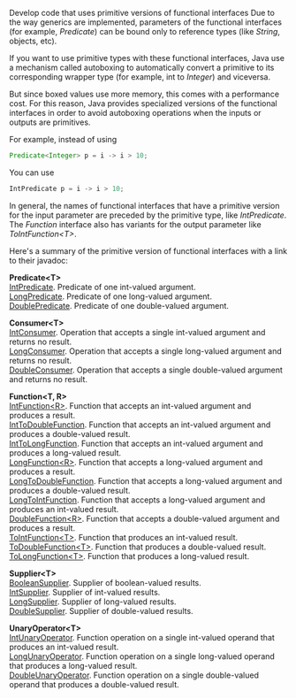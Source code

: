 Develop code that uses primitive versions of functional interfaces
Due to the way generics are implemented, parameters of the functional interfaces (for example, *Predicate<T>*) can be bound only to reference types (like *String*, objects, etc).

If you want to use primitive types with these functional interfaces, Java use a mechanism called autoboxing to automatically convert a primitive to its corresponding wrapper type (for example, int to *Integer*) and viceversa.

But since boxed values use more memory, this comes with a performance cost. For this reason, Java provides specialized versions of the functional interfaces in order to avoid autoboxing operations when the inputs or outputs are primitives.

For example, instead of using
````java
Predicate<Integer> p = i -> i > 10;
````
You can use
````java
IntPredicate p = i -> i > 10;
````

In general, the names of functional interfaces that have a primitive version for the input parameter are preceded by the primitive type, like *IntPredicate*.
The *Function* interface also has variants for the output parameter like *ToIntFunction&lt;T&gt;*.

Here's a summary of the primitive version of functional interfaces with a link to their javadoc:

**Predicate&lt;T&gt;**  
[IntPredicate](https://docs.oracle.com/javase/8/docs/api/java/util/function/IntPredicate.html). Predicate of one int-valued argument.  
[LongPredicate](https://docs.oracle.com/javase/8/docs/api/java/util/function/LongPredicate.html). Predicate of one long-valued argument.  
[DoublePredicate](https://docs.oracle.com/javase/8/docs/api/java/util/function/DoublePredicate.html). Predicate of one double-valued argument.

**Consumer&lt;T&gt;**  
[IntConsumer](https://docs.oracle.com/javase/8/docs/api/java/util/function/IntConsumer.html). Operation that accepts a single int-valued argument and returns no result.  
[LongConsumer](https://docs.oracle.com/javase/8/docs/api/java/util/function/LongConsumer.html). Operation that accepts a single long-valued argument and returns no result.  
[DoubleConsumer](https://docs.oracle.com/javase/8/docs/api/java/util/function/DoubleConsumer.html). Operation that accepts a single double-valued argument and returns no result.

**Function&lt;T, R&gt;**  
[IntFunction&lt;R&gt;](https://docs.oracle.com/javase/8/docs/api/java/util/function/IntFunction.html). Function that accepts an int-valued argument and produces a result.  
[IntToDoubleFunction](https://docs.oracle.com/javase/8/docs/api/java/util/function/IntToDoubleFunction.html). Function that accepts an int-valued argument and produces a double-valued result.  
[IntToLongFunction](https://docs.oracle.com/javase/8/docs/api/java/util/function/IntToLongFunction.html). Function that accepts an int-valued argument and produces a long-valued result.  
[LongFunction&lt;R&gt;](https://docs.oracle.com/javase/8/docs/api/java/util/function/LongFunction.html). Function that accepts a long-valued argument and produces a result.  
[LongToDoubleFunction](https://docs.oracle.com/javase/8/docs/api/java/util/function/LongToDoubleFunction.html). Function that accepts a long-valued argument and produces a double-valued result.  
[LongToIntFunction](https://docs.oracle.com/javase/8/docs/api/java/util/function/LongToIntFunction.html). Function that accepts a long-valued argument and produces an int-valued result.  
[DoubleFunction&lt;R&gt;](https://docs.oracle.com/javase/8/docs/api/java/util/function/DoubleFunction.html). Function that accepts a double-valued argument and produces a result.  
[ToIntFunction&lt;T&gt;](https://docs.oracle.com/javase/8/docs/api/java/util/function/ToIntFunction.html). Function that produces an int-valued result.  
[ToDoubleFunction&lt;T&gt;](https://docs.oracle.com/javase/8/docs/api/java/util/function/ToDoubleFunction.html). Function that produces a double-valued result.  
[ToLongFunction&lt;T&gt;](https://docs.oracle.com/javase/8/docs/api/java/util/function/ToLongFunction.html). Function that produces a long-valued result.

**Supplier&lt;T&gt;**  
[BooleanSupplier](https://docs.oracle.com/javase/8/docs/api/java/util/function/BooleanSupplier.html). Supplier of boolean-valued results.  
[IntSupplier](https://docs.oracle.com/javase/8/docs/api/java/util/function/IntSupplier.html). Supplier of int-valued results.  
[LongSupplier](https://docs.oracle.com/javase/8/docs/api/java/util/function/LongSupplier.html). Supplier of long-valued results.  
[DoubleSupplier](https://docs.oracle.com/javase/8/docs/api/java/util/function/DoubleSupplier.html). Supplier of double-valued results.

**UnaryOperator&lt;T&gt;**  
[IntUnaryOperator](https://docs.oracle.com/javase/8/docs/api/java/util/function/IntUnaryOperator.html). Function operation on a single int-valued operand that produces an int-valued result.  
[LongUnaryOperator](https://docs.oracle.com/javase/8/docs/api/java/util/function/LongUnaryOperator.html). Function operation on a single long-valued operand that produces a long-valued result.  
[DoubleUnaryOperator](https://docs.oracle.com/javase/8/docs/api/java/util/function/DoubleUnaryOperator.html). Function operation on a single double-valued operand that produces a double-valued result.
